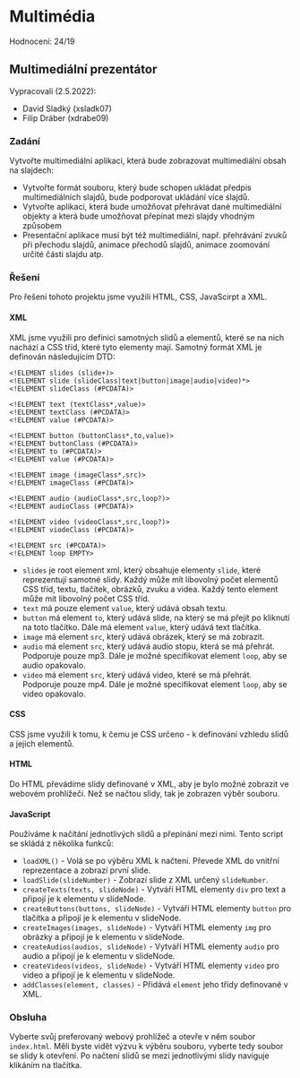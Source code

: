 # Multimédia
Hodnocení: 24/19

## Multimediální prezentátor
Vypracovali (2.5.2022):
* David Sladký (xsladk07)
* Filip Dráber (xdrabe09)

### Zadání
Vytvořte multimediální aplikaci, která bude zobrazovat multimediální obsah na slajdech:
* Vytvořte formát souboru, který bude schopen ukládat předpis multimediálních slajdů, bude podporovat ukládání více slajdů.
* Vytvořte aplikaci, která bude umožňovat přehrávat dané multimediální objekty a která bude umožňovat přepínat mezi slajdy vhodným způsobem
* Presentační aplikace musí být též multimediální, např. přehrávání zvuků při přechodu slajdů, animace přechodů slajdů, animace zoomování určité části slajdu atp.

### Řešení
Pro řešení tohoto projektu jsme využili HTML, CSS, JavaScirpt a XML.

#### XML
XML jsme využili pro definici samotných slidů a elementů, které se na nich nachází a CSS tříd, které tyto elementy mají. Samotný formát XML je definován následujícím DTD:
```
<!ELEMENT slides (slide+)>
<!ELEMENT slide (slideClass|text|button|image|audio|video)*>
<!ELEMENT slideClass (#PCDATA)>

<!ELEMENT text (textClass*,value)>
<!ELEMENT textClass (#PCDATA)>
<!ELEMENT value (#PCDATA)>

<!ELEMENT button (buttonClass*,to,value)>
<!ELEMENT buttonClass (#PCDATA)>
<!ELEMENT to (#PCDATA)>
<!ELEMENT value (#PCDATA)>

<!ELEMENT image (imageClass*,src)>
<!ELEMENT imageClass (#PCDATA)>

<!ELEMENT audio (audioClass*,src,loop?)>
<!ELEMENT audioClass (#PCDATA)>

<!ELEMENT video (videoClass*,src,loop?)>
<!ELEMENT viodeClass (#PCDATA)>

<!ELEMENT src (#PCDATA)>
<!ELEMENT loop EMPTY>
```
* `slides` je root element xml, který obsahuje elementy `slide`, které reprezentují samotné slidy. Každý může mít libovolný počet elementů CSS tříd, textu, tlačítek, obrázků, zvuku a videa. Každý tento element může mít libovolný počet CSS tříd. 
* `text` má pouze element `value`, který udává obsah textu.
* `button` má element `to`, který udává slide, na který se má přejít po kliknutí na toto tlačítko. Dále má element `value`, který udává text tlačítka.
* `image` má element `src`, který udává obrázek, který se má zobrazit.
* `audio` má element `src`, který udává audio stopu, která se má přehrát. Podporuje pouze mp3. Dále je možné specifikovat element `loop`, aby se audio opakovalo.
* `video` má element `src`, který udává video, které se má přehrát. Podporuje pouze mp4. Dále je možné specifikovat element `loop`, aby se video opakovalo.

#### CSS
CSS jsme využili k tomu, k čemu je CSS určeno - k definování vzhledu slidů a jejich elementů.

#### HTML
Do HTML převádíme slidy definované v XML, aby je bylo možné zobrazit ve webovém prohlížeči. Než se načtou slidy, tak je zobrazen výběr souboru.

#### JavaScript
Používáme k načítání jednotlivých slidů a přepínání mezi nimi. Tento script se skládá z několika funkců:
* `loadXML()` - Volá se po výběru XML k načtení. Převede XML do vnitřní reprezentace a zobrazí první slide.
* `loadSlide(slideNumber)` - Zobrazí slide z XML určený `slideNumber`.
* `createTexts(texts, slideNode)` - Vytváří HTML elementy `div` pro text a připojí je k elementu v slideNode.
* `createButtons(buttons, slideNode)` - Vytváří HTML elementy `button` pro tlačítka a připojí je k elementu v slideNode.
* `createImages(images, slideNode)` - Vytváří HTML elementy `img` pro obrázky a připojí je k elementu v slideNode.
* `createAudios(audios, slideNode)` - Vytváří HTML elementy `audio` pro audio a připojí je k elementu v slideNode.
* `createVideos(videos, slideNode)` - Vytváří HTML elementy `video` pro video a připojí je k elementu v slideNode.
* `addClasses(element, classes)` - Přidává `element` jeho třídy definované v XML.

### Obsluha
Vyberte svůj preferovaný webový prohlížeč a otevře v něm soubor `index.html`. Měli byste vidět výzvu k výběru souboru, vyberte tedy soubor se slidy k otevření. Po načtení slidů se mezi jednotlivými slidy naviguje klikáním na tlačítka.
